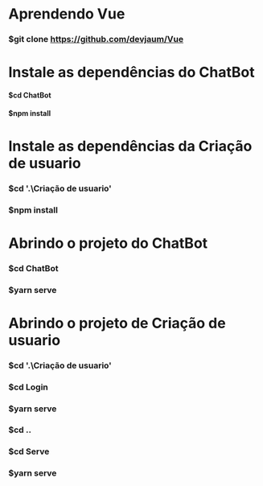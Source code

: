 # Aprendendo Vue
 
### $git clone https://github.com/devjaum/Vue

# Instale as dependências do ChatBot

#### $cd ChatBot
#### $npm install
# Instale as dependências da Criação de usuario

### $cd '.\Criação de usuario'
### $npm install

# Abrindo o projeto do ChatBot
### $cd ChatBot
### $yarn serve

# Abrindo o projeto de Criação de usuario
### $cd '.\Criação de usuario'
### $cd Login
### $yarn serve
### $cd ..
### $cd Serve
### $yarn serve


